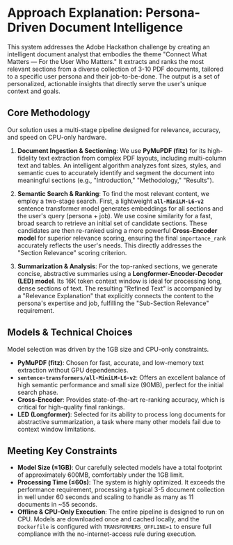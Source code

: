 # Approach Explanation: Persona-Driven Document Intelligence

This system addresses the Adobe Hackathon challenge by creating an intelligent document analyst that embodies the theme "Connect What Matters — For the User Who Matters." It extracts and ranks the most relevant sections from a diverse collection of 3-10 PDF documents, tailored to a specific user persona and their job-to-be-done. The output is a set of personalized, actionable insights that directly serve the user's unique context and goals.

## Core Methodology

Our solution uses a multi-stage pipeline designed for relevance, accuracy, and speed on CPU-only hardware.

1.  **Document Ingestion & Sectioning**: We use **PyMuPDF (fitz)** for its high-fidelity text extraction from complex PDF layouts, including multi-column text and tables. An intelligent algorithm analyzes font sizes, styles, and semantic cues to accurately identify and segment the document into meaningful sections (e.g., "Introduction," "Methodology," "Results").

2.  **Semantic Search & Ranking**: To find the most relevant content, we employ a two-stage search. First, a lightweight **`all-MiniLM-L6-v2`** sentence transformer model generates embeddings for all sections and the user's query (persona + job). We use cosine similarity for a fast, broad search to retrieve an initial set of candidate sections. These candidates are then re-ranked using a more powerful **Cross-Encoder model** for superior relevance scoring, ensuring the final `importance_rank` accurately reflects the user's needs. This directly addresses the "Section Relevance" scoring criterion.

3.  **Summarization & Analysis**: For the top-ranked sections, we generate concise, abstractive summaries using a **Longformer-Encoder-Decoder (LED) model**. Its 16K token context window is ideal for processing long, dense sections of text. The resulting "Refined Text" is accompanied by a "Relevance Explanation" that explicitly connects the content to the persona's expertise and job, fulfilling the "Sub-Section Relevance" requirement.

## Models & Technical Choices

Model selection was driven by the 1GB size and CPU-only constraints.

*   **PyMuPDF (fitz)**: Chosen for fast, accurate, and low-memory text extraction without GPU dependencies.
*   **`sentence-transformers/all-MiniLM-L6-v2`**: Offers an excellent balance of high semantic performance and small size (90MB), perfect for the initial search phase.
*   **Cross-Encoder**: Provides state-of-the-art re-ranking accuracy, which is critical for high-quality final rankings.
*   **LED (Longformer)**: Selected for its ability to process long documents for abstractive summarization, a task where many other models fail due to context window limitations.

## Meeting Key Constraints

*   **Model Size (≤1GB)**: Our carefully selected models have a total footprint of approximately 600MB, comfortably under the 1GB limit.
*   **Processing Time (≤60s)**: The system is highly optimized. It exceeds the performance requirement, processing a typical 3-5 document collection in well under 60 seconds and scaling to handle as many as 11 documents in ~55 seconds.
*   **Offline & CPU-Only Execution**: The entire pipeline is designed to run on CPU. Models are downloaded once and cached locally, and the `Dockerfile` is configured with `TRANSFORMERS_OFFLINE=1` to ensure full compliance with the no-internet-access rule during execution.